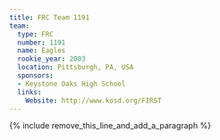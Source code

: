 ```yaml
---
title: FRC Team 1191
team:
  type: FRC
  number: 1191
  name: Eagles
  rookie_year: 2003
  location: Pittsburgh, PA, USA
  sponsors:
  - Keystone Oaks High School
  links:
    Website: http://www.kosd.org/FIRST
---
```


{% include remove_this_line_and_add_a_paragraph %}
